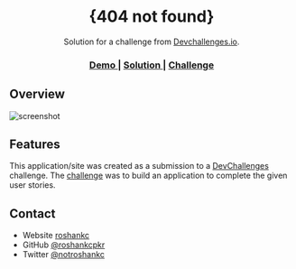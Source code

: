 <!-- Please update value in the {}  -->

<h1 align="center">{404 not found}</h1>

<div align="center">
   Solution for a challenge from  <a href="http://devchallenges.io" target="_blank">Devchallenges.io</a>.
</div>

<div align="center">
  <h3>
    <a href="https://romantic-leavitt-0ead15.netlify.app/">
      Demo
    </a>
    <span> | </span>
    <a href="https://github.com/roshankcpkr/front9">
      Solution
    </a>
    <span> | </span>
    <a href="https://devchallenges.io/challenges/wBunSb7FPrIepJZAg0sY">
      Challenge
    </a>
  </h3>
</div>

<!-- OVERVIEW -->

## Overview

![screenshot](https://user-images.githubusercontent.com/83297534/156508555-0c6c7544-ca48-4481-a5ac-c039e4b7b1bf.png)


## Features

<!-- List the features of your application or follow the template. Don't share the figma file here :) -->

This application/site was created as a submission to a [DevChallenges](https://devchallenges.io/challenges) challenge. The [challenge](https://devchallenges.io/challenges/wBunSb7FPrIepJZAg0sY) was to build an application to complete the given user stories.


## Contact

- Website [roshankc](https://roshankc.info.np)
- GitHub [@roshankcpkr](https://github.com/roshankcpkr)
- Twitter [@notroshankc](https://twitter.com/notroshankc)
